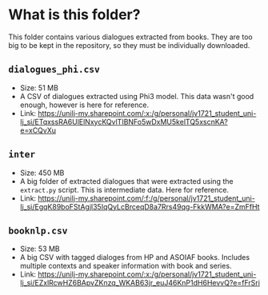 # What is this folder?

This folder contains various dialogues extracted from books.
They are too big to be kept in the repository, so they must be individually downloaded.

## `dialogues_phi.csv`

- Size: 51 MB
- A CSV of dialogues extracted using Phi3 model. This data wasn't good enough, however is here for reference.
- Link: https://unilj-my.sharepoint.com/:x:/g/personal/jv1721_student_uni-lj_si/ETqxssRA6UlElNxycKQvlTIBNFo5wDxMU5kelTQ5xscnKA?e=xCQvXu

## `inter`

- Size: 450 MB
- A big folder of extracted dialogues that were extracted using the `extract.py` script. This is intermediate data. Here for reference.
- Link: https://unilj-my.sharepoint.com/:f:/g/personal/jv1721_student_uni-lj_si/EgqK89boFStAgjl35IqQyLcBrceqD8a7Rrs49qg-FkkWMA?e=ZmFfHt

## `booknlp.csv`

- Size: 53 MB
- A big CSV with tagged dialoges from HP and ASOIAF books. Includes multiple contexts and speaker information with book and series.
- Link: https://unilj-my.sharepoint.com/:x:/g/personal/jv1721_student_uni-lj_si/EZxlRcwHZ6BApvZKnzq_WKAB63jr_euJ46KnP1dH6HevvQ?e=fFrSri
